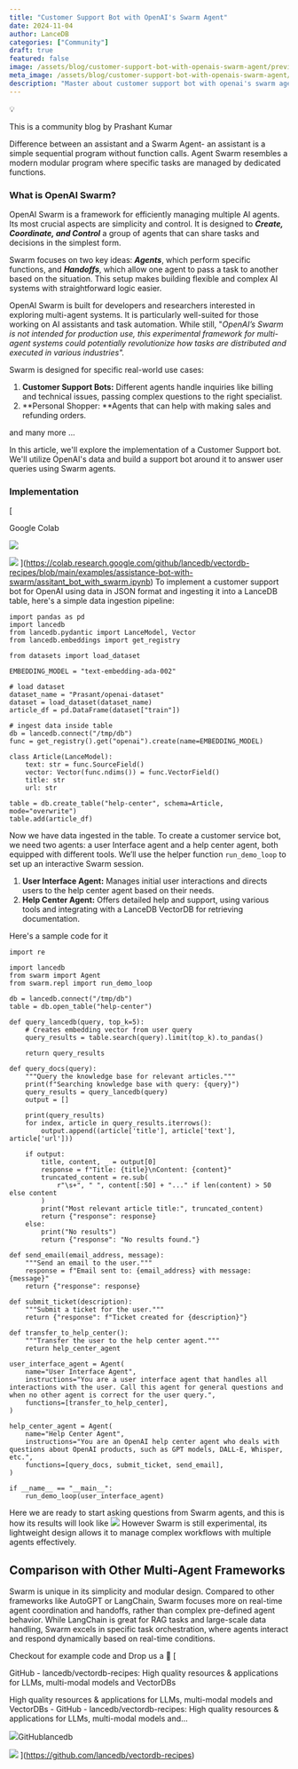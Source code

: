 ```yaml
---
title: "Customer Support Bot with OpenAI's Swarm Agent"
date: 2024-11-04
author: LanceDB
categories: ["Community"]
draft: true
featured: false
image: /assets/blog/customer-support-bot-with-openais-swarm-agent/preview-image.png
meta_image: /assets/blog/customer-support-bot-with-openais-swarm-agent/preview-image.png
description: "Master about customer support bot with openai's swarm agent. Get practical steps, examples, and best practices you can use now."
---
```


💡

This is a community blog by Prashant Kumar

Difference between an assistant and a Swarm Agent- an assistant is a simple  sequential program without function calls. Agent Swarm resembles a modern modular program where specific tasks are managed by dedicated functions.

### What is OpenAI Swarm?

OpenAI Swarm is a framework for efficiently managing multiple AI agents. Its most crucial aspects are simplicity and control. It is designed to ***Create, Coordinate, and Control*** a group of agents that can share tasks and decisions in the simplest form.

Swarm focuses on two key ideas: ***Agents***, which perform specific functions, and ***Handoffs***, which allow one agent to pass a task to another based on the situation. This setup makes building flexible and complex AI systems with straightforward logic easier.

OpenAI Swarm is built for developers and researchers interested in exploring multi-agent systems. It is particularly well-suited for those working on AI assistants and task automation. While still, "*OpenAI’s Swarm is not intended for production use, this experimental framework for multi-agent systems could potentially revolutionize how tasks are distributed and executed in various industries".*

Swarm is designed for specific real-world use cases:

1. **Customer Support Bots:** Different agents handle inquiries like billing and technical issues, passing complex questions to the right specialist.
2. **Personal Shopper: **Agents that can help with making sales and refunding orders.

and many more ...

In this article, we'll explore the implementation of a Customer Support bot. We'll utilize OpenAI's data and build a support bot around it to answer user queries using Swarm agents.

### Implementation

[

Google Colab

![](https://ssl.gstatic.com/colaboratory-static/common/8f9c73a58195bb6a1915ebabd5eedb19/img/favicon.ico)

![](https://colab.research.google.com/img/colab_favicon_256px.png)
](https://colab.research.google.com/github/lancedb/vectordb-recipes/blob/main/examples/assistance-bot-with-swarm/assitant_bot_with_swarm.ipynb)
To implement a customer support bot for OpenAI using data in JSON format and ingesting it into a LanceDB table, here's a simple data ingestion pipeline:

    import pandas as pd
    import lancedb
    from lancedb.pydantic import LanceModel, Vector
    from lancedb.embeddings import get_registry

    from datasets import load_dataset

    EMBEDDING_MODEL = "text-embedding-ada-002"

    # load dataset
    dataset_name = "Prasant/openai-dataset"
    dataset = load_dataset(dataset_name)
    article_df = pd.DataFrame(dataset["train"])

    # ingest data inside table
    db = lancedb.connect("/tmp/db")
    func = get_registry().get("openai").create(name=EMBEDDING_MODEL)

    class Article(LanceModel):
        text: str = func.SourceField()
        vector: Vector(func.ndims()) = func.VectorField()
        title: str
        url: str

    table = db.create_table("help-center", schema=Article, mode="overwrite")
    table.add(article_df)

Now we have data ingested in the table. To create a customer service bot, we need two agents: a user Interface agent and a help center agent, both equipped with different tools. We’ll use the helper function `run_demo_loop` to set up an interactive Swarm session.

1. **User Interface Agent:** Manages initial user interactions and directs users to the help center agent based on their needs.
2. **Help Center Agent:** Offers detailed help and support, using various tools and integrating with a LanceDB VectorDB for retrieving documentation.

Here's a sample code for it

    import re

    import lancedb
    from swarm import Agent
    from swarm.repl import run_demo_loop

    db = lancedb.connect("/tmp/db")
    table = db.open_table("help-center")

    def query_lancedb(query, top_k=5):
        # Creates embedding vector from user query
        query_results = table.search(query).limit(top_k).to_pandas()

        return query_results

    def query_docs(query):
        """Query the knowledge base for relevant articles."""
        print(f"Searching knowledge base with query: {query}")
        query_results = query_lancedb(query)
        output = []

        print(query_results)
        for index, article in query_results.iterrows():
            output.append((article['title'], article['text'], article['url']))

        if output:
            title, content, _ = output[0]
            response = f"Title: {title}\nContent: {content}"
            truncated_content = re.sub(
                r"\s+", " ", content[:50] + "..." if len(content) > 50 else content
            )
            print("Most relevant article title:", truncated_content)
            return {"response": response}
        else:
            print("No results")
            return {"response": "No results found."}

    def send_email(email_address, message):
        """Send an email to the user."""
        response = f"Email sent to: {email_address} with message: {message}"
        return {"response": response}

    def submit_ticket(description):
        """Submit a ticket for the user."""
        return {"response": f"Ticket created for {description}"}

    def transfer_to_help_center():
        """Transfer the user to the help center agent."""
        return help_center_agent

    user_interface_agent = Agent(
        name="User Interface Agent",
        instructions="You are a user interface agent that handles all interactions with the user. Call this agent for general questions and when no other agent is correct for the user query.",
        functions=[transfer_to_help_center],
    )

    help_center_agent = Agent(
        name="Help Center Agent",
        instructions="You are an OpenAI help center agent who deals with questions about OpenAI products, such as GPT models, DALL-E, Whisper, etc.",
        functions=[query_docs, submit_ticket, send_email],
    )

    if __name__ == "__main__":
        run_demo_loop(user_interface_agent)

Here we are ready to start asking questions from Swarm agents, and this is how its results will look like
![](__GHOST_URL__/content/images/2024/10/Screenshot-from-2024-10-24-11-47-07.png)
However Swarm is still experimental, its lightweight design allows it to manage complex workflows with multiple agents effectively.

## Comparison with Other Multi-Agent Frameworks

Swarm is unique in its simplicity and modular design. Compared to other frameworks like AutoGPT or LangChain, Swarm focuses more on real-time agent coordination and handoffs, rather than complex pre-defined agent behavior. While LangChain is great for RAG tasks and large-scale data handling, Swarm excels in specific task orchestration, where agents interact and respond dynamically based on real-time conditions.

Checkout for example code and Drop us a 🌟
[

GitHub - lancedb/vectordb-recipes: High quality resources & applications for LLMs, multi-modal models and VectorDBs

High quality resources &amp; applications for LLMs, multi-modal models and VectorDBs - GitHub - lancedb/vectordb-recipes: High quality resources &amp; applications for LLMs, multi-modal models and…

![](https://github.githubassets.com/assets/pinned-octocat-093da3e6fa40.svg)GitHublancedb

![](https://opengraph.githubassets.com/5fd0da5be4838f8b45a2dbf566a9dcdd1117f99dad9fdfc09ee089650415e6a3/lancedb/vectordb-recipes)
](https://github.com/lancedb/vectordb-recipes)
